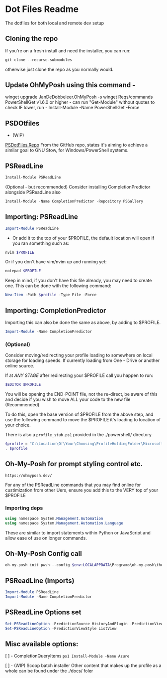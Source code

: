 # Dot Files Readme

The dotfiles for both local and remote dev setup


## Cloning the repo

If you're on a fresh install and need the installer, you can run:

```ps1
git clone --recurse-submodules 
```

otherwise just clone the repo as you normally would.

## Update OhMyPosh using this command -

winget upgrade JanDeDobbeleer.OhMyPosh -s winget
Reqs/commands
PowerShellGet v1.6.0 or higher - can run "Get-Module" without quotes to check
IF lower, run - Install-Module -Name PowerShellGet -Force


## PSDOtfiles

- (WIP)

[PSDotFiles Repo](https://github.com/ralish/PSDotFiles)
From the GitHub repo, states it's aiming to achieve a similar goal to GNU Stow, for Windows/PowerShell systems.


## PSReadLine

```ps1
Install-Module PSReadLine
```

(Optional - but recommended) Consider installing CompletionPredictor alongside PSReadLine also
```ps1
Install-Module -Name CompletionPredictor -Repository PSGallery
```


## Importing: PSReadLine


```ps1
Import-Module PSReadLine
```

- Or add it to the top of your $PROFILE,
    the default location will open if you ran something such as:

```ps1
nvim $PROFILE
```

Or if you don't have vim/nvim up and running yet:

```ps1
notepad $PROFILE
```

Keep in mind, if you don't have this file already, you may need to create one.
This can be done with the following command:

```ps1
New-Item -Path $profile -Type File -Force
```

## Importing: CompletionPredictor

Importing this can also be done the same as above, by adding to $PROFILE.

```ps1
Import-Module -Name CompletionPredictor
```


### (Optional)

Consider moving/redirecting your profile loading to somewhere on local storage for loading speeds.
If currently loading from One - Drive or another online source.

If at _ANY STAGE_ after redirecting your $PROFILE call you happen to run:

```ps1
$EDITOR $PROFILE
```

You will be opening the END-POINT file, not the re-direct, be aware of this and decide if you wish to move ALL your code to the new file (Recommended)

To do this, open the base version of $PROFILE from the above step, and use the following command to move the 
$PROFILE it's loading to location of your choice.

There is also a `profile_stub.ps1` provided in the ./powershell/ directory

```ps1
$profile = "C:\Location\Of\Your\Choosing\ProfileHoldingFolder\Microsoft.PowerShell_profile.ps1"
. $profile
```


## Oh-My-Posh for prompt styling control etc.

`https://ohmyposh.dev/`

For any of the PSReadLine commands that you may find online for custimization from other Uers, ensure you add this to the VERY top of your $PROFILE

### Importing deps

```ps1
using namespace System.Management.Automation
using namespace System.Management.Automation.Language
```

These are similar to import statements within Python or JavaScript and allow ease of use on longer commands.

## Oh-My-Posh Config call

```ps1
oh-my-posh init pwsh --config $env:LOCALAPPDATA\Programs\oh-my-posh\themes\1Custom_Work_powerlevel10k_rainbow.omp.json| Invoke-Expression
```

## PSReadLine (Imports)

```ps1
Import-Module PSReadLine
Import-Module -Name CompletionPredictor
```

## PSReadLine Options set

```ps1
Set-PSReadlineOption -PredictionSource HistoryAndPlugin -PredictionViewStyle ListView -HistorySearchCursorMovesToEnd
Set-PSReadLineOption -PredictionViewStyle ListView
```

## Misc available options:

[ ] - CompletionQueryItems
    ```ps1
    Install-Module -Name Azure
    ```


[ ] - (WIP) Scoop batch installer
    Other content that makes up the profile as a whole can be found under the ./docs/ foler

